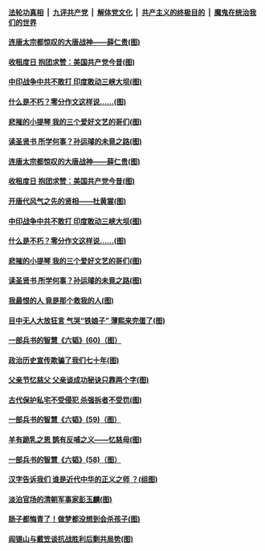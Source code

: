 

####  [法轮功真相](../../../../basic/blob/master/README.md?t=06242302) &nbsp;|&nbsp; [九评共产党](../../../../9ping.md/blob/master/README.md?t=06242302) &nbsp;|&nbsp; [解体党文化](../../../../jtdwh.md/blob/master/README.md?t=06242302)  &nbsp;|&nbsp; [共产主义的终极目的](../../../../gczydzjmd.md/blob/master/README.md?t=06242302) &nbsp;|&nbsp; [魔鬼在统治我们的世界](../../../../mgztzwmdsj.md/blob/master/README.md?t=06242302) 

#### [连唐太宗都惊叹的大唐战神——薛仁贵(图)](../pages/p6/936527.md?t=06242302) 

#### [收租度日 抱团求赞：美国共产党今昔(图)](../pages/p6/937312.md?t=06242302) 

#### [中印战争中共不敢打 印度敢动三峡大坝(图)](../pages/p6/937491.md?t=06242302) 

#### [什么是不朽？零分作文这样说……(图)](../pages/p6/937290.md?t=06242302) 

#### [悲摧的小提琴 我的三个爱好文艺的哥们(图)](../pages/p6/937171.md?t=06242302) 

#### [读圣贤书 所学何事？孙运璿的未竟之路(图)](../pages/p6/934952.md?t=06242302) 

#### [连唐太宗都惊叹的大唐战神——薛仁贵(图)](../pages/p6/936527.md?t=06242302) 

#### [收租度日 抱团求赞：美国共产党今昔(图)](../pages/p6/937312.md?t=06242302) 

#### [开唐代风气之先的贤相——杜黄裳(图)](../pages/p6/932911.md?t=06242302) 

#### [中印战争中共不敢打 印度敢动三峡大坝(图)](../pages/p6/937491.md?t=06242302) 

#### [什么是不朽？零分作文这样说……(图)](../pages/p6/937290.md?t=06242302) 

#### [悲摧的小提琴 我的三个爱好文艺的哥们(图)](../pages/p6/937171.md?t=06242302) 

#### [读圣贤书 所学何事？孙运璿的未竟之路(图)](../pages/p6/934952.md?t=06242302) 

#### [我最恨的人 竟是那个救我的人(图)](../pages/p6/937293.md?t=06242302) 

#### [目中无人大放狂言 气哭“铁娘子” 薄熙来完蛋了(图)](../pages/p6/936525.md?t=06242302) 

#### [一部兵书的智慧《六韬》(60)（图）](../pages/p6/931159.md?t=06242302) 

#### [政治历史宣传欺骗了我们七十年(图)](../pages/p6/937285.md?t=06242302) 

#### [父亲节忆慈父 父亲谈成功秘诀只靠两个字(图)](../pages/p6/934146.md?t=06242302) 

#### [古代保护私宅不受侵犯 杀强拆者不受罚(图)](../pages/p6/936439.md?t=06242302) 

#### [一部兵书的智慧《六韬》(59)（图）](../pages/p6/931156.md?t=06242302) 

#### [羊有跪乳之恩 鹊有反哺之义——忆慈母(图)](../pages/p6/934144.md?t=06242302) 

#### [一部兵书的智慧《六韬》(58)（图）](../pages/p6/931154.md?t=06242302) 

#### [汉字告诉我们 谁是近代中华的正义之师 ？(组图)](../pages/p6/936846.md?t=06242302) 

#### [淡泊官场的清朝军事家彭玉麟(图)](../pages/p6/936845.md?t=06242302) 

#### [肠子都悔青了！做梦都没想到会杀孩子(图)](../pages/p6/935549.md?t=06242302) 

#### [阎锡山与戴笠谈抗战胜利后剿共局势(图)](../pages/p6/936823.md?t=06242302) 

